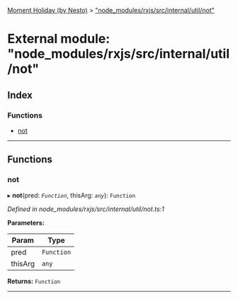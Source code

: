 [Moment Holiday (by Nesto)](../README.md) > ["node_modules/rxjs/src/internal/util/not"](../modules/_node_modules_rxjs_src_internal_util_not_.md)

# External module: "node_modules/rxjs/src/internal/util/not"

## Index

### Functions

* [not](_node_modules_rxjs_src_internal_util_not_.md#not)

---

## Functions

<a id="not"></a>

###  not

▸ **not**(pred: *`Function`*, thisArg: *`any`*): `Function`

*Defined in node_modules/rxjs/src/internal/util/not.ts:1*

**Parameters:**

| Param | Type |
| ------ | ------ |
| pred | `Function` |
| thisArg | `any` |

**Returns:** `Function`

___

